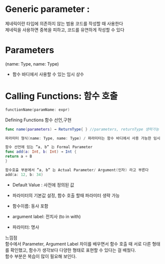 # Generic parameter :

제네릭이란 타입에 의존하지 않는 범용 코드를 작성할 때 사용한다<br>
제네릭을 사용하면 중복을 피하고, 코드를 유연하게 작성할 수 있다

# Parameters
(name: Type, name: Type)
- 함수 바디에서 사용할 수 있는 임시 상수

# Calling Functions: 함수 호출
```swift
functionName(paramName: expr)
```
Defining Functions 함수 선언,구현
```swift
func name(parameters) → ReturnType{ } //parameters, returnType 생략가능
```
```swift
파라미터 형식(name: Type, name: Type) / 파라미터는 함수 바디에서 사용 가능한 임시 상수
```
```swift
함수 선언에 있는 ”a, b” 는 Formal Parameter
func add(a: Int, b: Int) → Int {
return a + B
}

함수호출 부분에서 ”a, b” 는 Actual Parameter/ Argument(인자) 라고 부른다
add(a: 12, b: 34)
```
* Default Value : 사전에 정의된 값

* 파라미터의 기본값 설정, 함수 호출 할때 파라미터 생략 가능

* 함수이름: 동사 포함
* argument label: 전치사 (to in with)
* 파라미터: 명사

느낌점<br>
함수에서 Parameter, Argument Label 차이를 배우면서 함수 호출 때 서로 다른 형태를 확인했고,
함수가 생각보다 다양한 형태로 표현할 수 있다는 걸 배웠다.<br> 
함수 부분은 복습이 많이 필요해 보인다.
